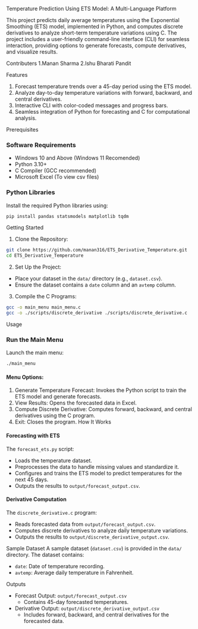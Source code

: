 Temperature Prediction Using ETS Model: A Multi-Language Platform


This project predicts daily average temperatures using the Exponential Smoothing (ETS) model, implemented in Python, and computes discrete derivatives to analyze short-term temperature variations using C.
The project includes a user-friendly command-line interface (CLI) for seamless interaction, providing options to generate forecasts, compute derivatives, and visualize results.

Contributers
1.Manan Sharma
2.Ishu Bharati Pandit

Features
1. Forecast temperature trends over a 45-day period using the ETS model.
2. Analyze day-to-day temperature variations with forward, backward, and central derivatives.
3. Interactive CLI with color-coded messages and progress bars.
4. Seamless integration of Python for forecasting and C for computational analysis.


Prerequisites
### Software Requirements
- Windows 10 and Above (Windows 11 Recomended)
- Python 3.10+
- C Compiler (GCC recommended)
- Microsoft Excel (To view csv files)


### Python Libraries
Install the required Python libraries using:
```bash
pip install pandas statsmodels matplotlib tqdm
```


Getting Started
1. Clone the Repository:
```bash
git clone https://github.com/manan316/ETS_Derivative_Temperature.git
cd ETS_Derivative_Temperature
```

2. Set Up the Project:
- Place your dataset in the `data/` directory (e.g., `dataset.csv`).
- Ensure the dataset contains a `date` column and an `avtemp` column.

3. Compile the C Programs:
```bash
gcc -o main_menu main_menu.c
gcc -o ./scripts/discrete_derivative ./scripts/discrete_derivative.c
```


Usage
### Run the Main Menu
Launch the main menu:
```bash
./main_menu
```
#### Menu Options:
1. Generate Temperature Forecast: Invokes the Python script to train the ETS model and generate forecasts.
2. View Results: Opens the forecasted data in Excel.
3. Compute Discrete Derivative: Computes forward, backward, and central derivatives using the C program.
4. Exit: Closes the program.
How It Works

#### Forecasting with ETS
The `forecast_ets.py` script:
- Loads the temperature dataset.
- Preprocesses the data to handle missing values and standardize it.
- Configures and trains the ETS model to predict temperatures for the next 45 days.
- Outputs the results to `output/forecast_output.csv`.

#### Derivative Computation
The `discrete_derivative.c` program:
- Reads forecasted data from `output/forecast_output.csv`.
- Computes discrete derivatives to analyze daily temperature variations.
- Outputs the results to `output/discrete_derivative_output.csv`.


Sample Dataset
A sample dataset (`dataset.csv`) is provided in the `data/` directory. The dataset contains:
- `date`: Date of temperature recording.
- `avtemp`: Average daily temperature in Fahrenheit.


Outputs
- Forecast Output: `output/forecast_output.csv`
  - Contains 45-day forecasted temperatures.
- Derivative Output: `output/discrete_derivative_output.csv`
  - Includes forward, backward, and central derivatives for the forecasted data.

